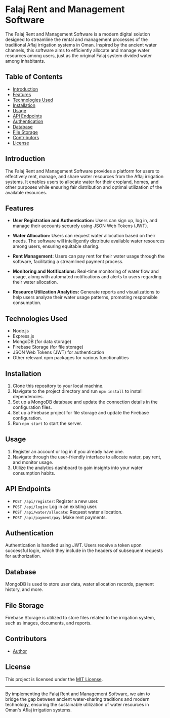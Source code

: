 # Falaj Rent and Management Software

The Falaj Rent and Management Software is a modern digital solution designed to streamline the rental and management processes of the traditional Aflaj irrigation systems in Oman. Inspired by the ancient water channels, this software aims to efficiently allocate and manage water resources among users, just as the original Falaj system divided water among inhabitants.

## Table of Contents

- [Introduction](#introduction)
- [Features](#features)
- [Technologies Used](#technologies-used)
- [Installation](#installation)
- [Usage](#usage)
- [API Endpoints](#api-endpoints)
- [Authentication](#authentication)
- [Database](#database)
- [File Storage](#file-storage)
- [Contributors](#contributors)
- [License](#license)

## Introduction

The Falaj Rent and Management Software provides a platform for users to effectively rent, manage, and share water resources from the Aflaj irrigation systems. It enables users to allocate water for their cropland, homes, and other purposes while ensuring fair distribution and optimal utilization of the available resources.

## Features

- **User Registration and Authentication:** Users can sign up, log in, and manage their accounts securely using JSON Web Tokens (JWT).

- **Water Allocation:** Users can request water allocation based on their needs. The software will intelligently distribute available water resources among users, ensuring equitable sharing.

- **Rent Management:** Users can pay rent for their water usage through the software, facilitating a streamlined payment process.

- **Monitoring and Notifications:** Real-time monitoring of water flow and usage, along with automated notifications and alerts to users regarding their water allocation.

- **Resource Utilization Analytics:** Generate reports and visualizations to help users analyze their water usage patterns, promoting responsible consumption.

## Technologies Used

- Node.js
- Express.js
- MongoDB (for data storage)
- Firebase Storage (for file storage)
- JSON Web Tokens (JWT) for authentication
- Other relevant npm packages for various functionalities

## Installation

1. Clone this repository to your local machine.
2. Navigate to the project directory and run `npm install` to install dependencies.
3. Set up a MongoDB database and update the connection details in the configuration files.
4. Set up a Firebase project for file storage and update the Firebase configuration.
5. Run `npm start` to start the server.

## Usage

1. Register an account or log in if you already have one.
2. Navigate through the user-friendly interface to allocate water, pay rent, and monitor usage.
3. Utilize the analytics dashboard to gain insights into your water consumption habits.

## API Endpoints

- `POST /api/register`: Register a new user.
- `POST /api/login`: Log in an existing user.
- `POST /api/water/allocate`: Request water allocation.
- `POST /api/payment/pay`: Make rent payments.

## Authentication

Authentication is handled using JWT. Users receive a token upon successful login, which they include in the headers of subsequent requests for authorization.

## Database

MongoDB is used to store user data, water allocation records, payment history, and more.

## File Storage

Firebase Storage is utilized to store files related to the irrigation system, such as images, documents, and reports.

## Contributors

- [Author](https://github.com/abdullahwins)

## License

This project is licensed under the [MIT License](LICENSE).

---

By implementing the Falaj Rent and Management Software, we aim to bridge the gap between ancient water-sharing traditions and modern technology, ensuring the sustainable utilization of water resources in Oman's Aflaj irrigation systems.
